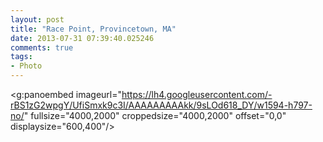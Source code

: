 ```yaml
---
layout: post
title: "Race Point, Provincetown, MA"
date: 2013-07-31 07:39:40.025246
comments: true
tags:
- Photo
---
```



<!-- Photo sphere JS -->
<script type="text/javascript" src="https://apis.google.com/js/plusone.js"></script>

<g:panoembed imageurl="https://lh4.googleusercontent.com/-rBS1zG2wpgY/UfiSmxk9c3I/AAAAAAAAAkk/9sLOd618_DY/w1594-h797-no/"
fullsize="4000,2000"
croppedsize="4000,2000"
offset="0,0"
displaysize="600,400"/>
